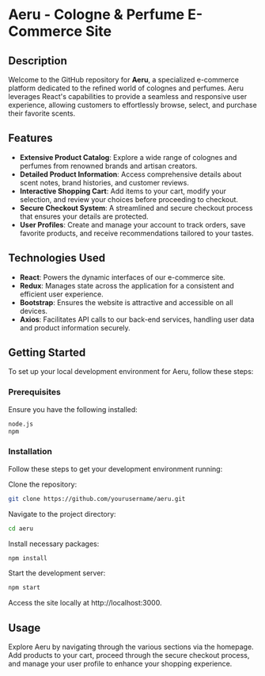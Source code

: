 # Aeru - Cologne & Perfume E-Commerce Site

## Description

Welcome to the GitHub repository for **Aeru**, a specialized e-commerce platform dedicated to the refined world of colognes and perfumes. Aeru leverages React's capabilities to provide a seamless and responsive user experience, allowing customers to effortlessly browse, select, and purchase their favorite scents.

## Features

- **Extensive Product Catalog**: Explore a wide range of colognes and perfumes from renowned brands and artisan creators.
- **Detailed Product Information**: Access comprehensive details about scent notes, brand histories, and customer reviews.
- **Interactive Shopping Cart**: Add items to your cart, modify your selection, and review your choices before proceeding to checkout.
- **Secure Checkout System**: A streamlined and secure checkout process that ensures your details are protected.
- **User Profiles**: Create and manage your account to track orders, save favorite products, and receive recommendations tailored to your tastes.

## Technologies Used

- **React**: Powers the dynamic interfaces of our e-commerce site.
- **Redux**: Manages state across the application for a consistent and efficient user experience.
- **Bootstrap**: Ensures the website is attractive and accessible on all devices.
- **Axios**: Facilitates API calls to our back-end services, handling user data and product information securely.

## Getting Started

To set up your local development environment for Aeru, follow these steps:

### Prerequisites

Ensure you have the following installed:
```bash
node.js
npm
```

### Installation
Follow these steps to get your development environment running:


Clone the repository:
```bash
git clone https://github.com/yourusername/aeru.git
```
Navigate to the project directory:
```bash
cd aeru
```
Install necessary packages:
```bash
npm install
```
Start the development server:
```bash
npm start
```
Access the site locally at http://localhost:3000.

## Usage
Explore Aeru by navigating through the various sections via the homepage. Add products to your cart, proceed through the secure checkout process, and manage your user profile to enhance your shopping experience.
